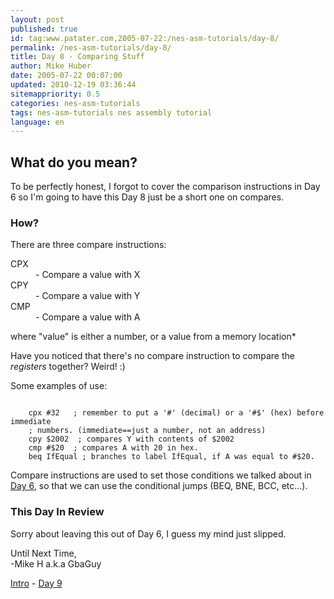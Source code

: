 ```yaml
---
layout: post
published: true
id: tag:www.patater.com,2005-07-22:/nes-asm-tutorials/day-8/
permalink: /nes-asm-tutorials/day-8/
title: Day 8 - Comparing Stuff
author: Mike Huber
date: 2005-07-22 00:07:00
updated: 2010-12-19 03:36:44
sitemappriority: 0.5
categories: nes-asm-tutorials
tags: nes-asm-tutorials nes assembly tutorial
language: en
---
```

<h2>What do you mean?</h2>
<p>To be perfectly honest, I forgot to cover the comparison instructions in Day 6
so I'm going to have this Day 8 just be a short one on compares.</p>

<h3>How?</h3>

<p>There are three compare instructions:</p>
<dl>
    <dt>CPX</dt><dd>- Compare a value with X</dd>
    <dt>CPY</dt><dd>- Compare a value with Y</dd>
    <dt>CMP</dt><dd>- Compare a value with A</dd>
</dl>
<p>where "value" is either a number, or a value from a memory location*</p>

<p>Have you noticed that there's no compare instruction to compare the <em>registers</em> together?
Weird! :)</p>

<p>Some examples of use:</p>
<code class="block">
    cpx #32   ; remember to put a '#' (decimal) or a '#$' (hex) before immediate
    ; numbers. (immediate==just a number, not an address)
    cpy $2002  ; compares Y with contents of $2002
    cmp #$20  ; compares A with 20 in hex.
    beq IfEqual ; branches to label IfEqual, if A was equal to #$20.
</code>


<p>Compare instructions are used to set those conditions we talked about in <a href="/nes-asm-tutorials/day-6/">Day 6</a>,
so that we can use the conditional jumps (BEQ, BNE, BCC, etc...).</p>

<h3>This Day In Review</h3>

<p>Sorry about leaving this out of Day 6, I guess my mind just slipped.</p>

<p>
    Until Next Time,<br/>
        -Mike H a.k.a GbaGuy
</p>

<div class="series-navigation">
<a href="/nes-asm-tutorials">Intro</a> - <a href="/nes-asm-tutorials/day-9/">Day 9</a>
</div>
